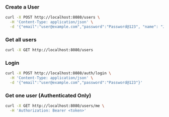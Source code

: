 ### Create a User
```bash
curl -X POST http://localhost:8080/users \
  -H 'Content-Type: application/json' \
  -d '{"email":"user@example.com","password":"Password@123", "name": "John Doe"}'
```

### Get all users
```bash
curl -X GET http://localhost:8080/users
```

### Login
```bash
curl -X POST http://localhost:8080/auth/login \
  -H 'Content-Type: application/json' \
  -d '{"email":"user@example.com","password":"Password@123"}'
```

### Get one user (Authenticated Only)
```bash
curl -X GET http://localhost:8080/users/me \
  -H 'Authorization: Bearer <token>' 
```